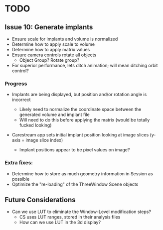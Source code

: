 # TODO

## Issue 10: Generate implants

- Ensure scale for implants and volume is normalized
- Determine how to apply scale to volume
- Determine how to apply matrix values
- Ensure camera controls rotate all objects
	- Object Group?  Rotate group?
- For superior performance, lets ditch animation; will mean ditching orbit control?

### Progress

- Implants are being displayed, but position and/or rotation angle is incorrect
	- Likely need to normalize the coordinate space between the generated volume and implant file
	- Will need to do this before applying the matrix (would be totally fucked looking)

- Carestream app sets initial implant position looking at image slices (y-axis = image slice index)
	- Implant positions appear to be pixel values on image?



### Extra fixes:

- Determine how to store as much geometry information in Session as possible
- Optimize the "re-loading" of the ThreeWindow Scene objects

## Future Considerations

- Can we use LUT to eliminate the Window-Level modification steps?
	- CS uses LUT ranges, stored in their analysis files
	- How can we use LUT in the 3d display?
